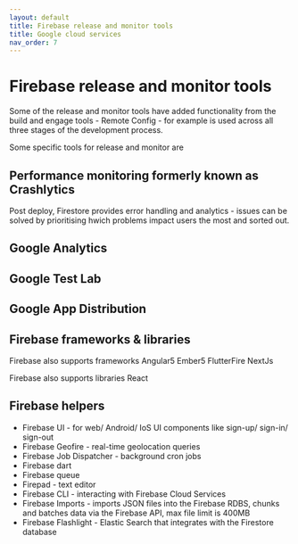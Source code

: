 ```yaml
---
layout: default
title: Firebase release and monitor tools
title: Google cloud services
nav_order: 7
---
```


# Firebase release and monitor tools

Some of the release and monitor tools have added functionality from the build and engage tools - Remote Config - for example is used across all three stages of the development process.

Some specific tools for release and monitor are

## Performance monitoring formerly known as Crashlytics

Post deploy, Firestore provides error handling and analytics - issues can be solved by prioritising hwich problems impact users the most and sorted out.

## Google Analytics

## Google Test Lab

## Google App Distribution

## Firebase frameworks & libraries

Firebase also supports frameworks
Angular5
Ember5
FlutterFire
NextJs

Firebase also supports libraries
React

## Firebase helpers

- Firebase UI - for web/ Android/ IoS  UI components like sign-up/ sign-in/ sign-out
- Firebase Geofire - real-time geolocation queries
- Firebase Job Dispatcher - background cron jobs 
- Firebase dart
- Firebase queue
- Firepad - text editor
- Firebase CLI - interacting with Firebase Cloud Services
- Firebase Imports - imports JSON files into the Firebase RDBS, chunks and batches data via the Firebase API, max file limit is 400MB
- Firebase Flashlight - Elastic Search that integrates with the Firestore database
